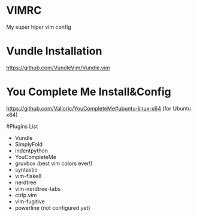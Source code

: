 # **VIMRC**
My super hiper vim config

# Vundle Installation
https://github.com/VundleVim/Vundle.vim

# You Complete Me Install&Config
https://github.com/Valloric/YouCompleteMe#ubuntu-linux-x64
(for Ubuntu x64)

#Plugins List
* Vundle
* SimplyFold
* indentpython
* YouCompleteMe
* gruvbox (best vim colors ever!)
* syntastic
* vim-flake8
* nerdtree
* vim-nerdtree-tabs
* ctrlp.vim
* vim-fugitive
* powerline (not configured yet)

